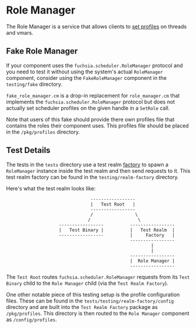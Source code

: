 # Role Manager

The Role Manager is a service that allows clients to
[set profiles](https://fuchsia.dev/reference/syscalls/object_set_profile?hl=en)
on threads and vmars.

## Fake Role Manager

If your component uses the `fuchsia.scheduler.RoleManager` protocol and you need
to test it without using the system's actual `RoleManager` component, consider
using the `FakeRoleManager` component in the `testing/fake` directory.

`fake_role_manager.cm` is a drop-in replacement for `role_manager.cm` that
implements the `fuchsia.scheduler.RoleManager` protocol but does not actually
set scheduler profiles on the given handle in a `SetRole` call.

Note that users of this fake should provide there own profiles file that
contains the roles their component uses. This profiles file should be placed in
the `/pkg/profiles` directory.

## Test Details

The tests in the `tests` directory use a test realm
[factory](https://fuchsia.dev/fuchsia-src/development/testing/components/test_realm_factory?hl=en)
to spawn a `RoleManager` instance inside the test realm and then send requests
to it. This test realm factory can be found in the `testing/realm-factory`
directory.

Here's what the test realm looks like:

                                    -----------------
                                    |   Test Root   |
                                    -----------------
                                    /                \
                                   /                  \
                        -----------------          -----------------
                        |   Test Binary |          |   Test Realm  |
                        -----------------          |     Factory   |
                                                   -----------------
                                                           |
                                                           |
                                                   -----------------
                                                   |  Role Manager |
                                                   -----------------

The `Test Root` routes `fuchsia.scheduler.RoleManager` requests from its
`Test Binary` child to the `Role Manager` child (via the `Test Realm Factory`).

One other notable piece of this testing setup is the profile configuration
files. These can be found in the `tests/testing/realm-factory/config` directory
and are built into the `Test Realm Factory` package as `/pkg/profiles`. This
directory is then routed to the `Role Manager` component as `/config/profiles`.

